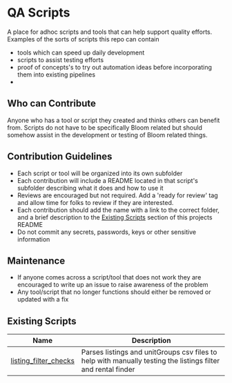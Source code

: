 # QA Scripts

A place for adhoc scripts and tools that can help support quality efforts. Examples of the sorts of scripts this repo can contain

- tools which can speed up daily development
- scripts to assist testing efforts
- proof of concepts's to try out automation ideas before incorporating them into existing pipelines
-

## Who can Contribute

Anyone who has a tool or script they created and thinks others can benefit from. Scripts do not have to be specifically Bloom related but should somehow assist in the development or testing of Bloom related things.

## Contribution Guidelines

- Each script or tool will be organized into its own subfolder
- Each contribution will include a README located in that script's subfolder describing what it does and how to use it
- Reviews are encouraged but not required. Add a 'ready for review' tag and allow time for folks to review if they are interested.
- Each contribution should add the name with a link to the correct folder, and a brief description to the [Existing Scripts](#existing-scripts) section of this projects README
- Do not commit any secrets, passwords, keys or other sensitive information

## Maintenance

- If anyone comes across a script/tool that does not work they are encouraged to write up an issue to raise awareness of the problem
- Any tool/script that no longer functions should either be removed or updated with a fix

## Existing Scripts

| Name                       | Description                                                                                                  |
| -------------------------- | ------------------------------------------------------------------------------------------------------------ |
| [listing_filter_checks](#) | Parses listings and unitGroups csv files to help with manually testing the listings filter and rental finder |
